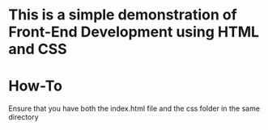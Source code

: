 # This is a simple demonstration of Front-End Development using HTML and CSS

# How-To
Ensure that you have both the index.html file and the css folder in the same directory